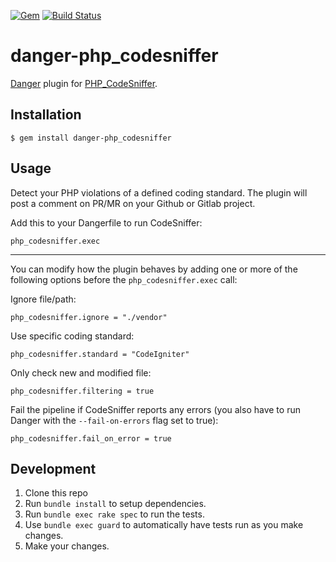 [![Gem](https://img.shields.io/gem/v/danger-php_codesniffer.svg)](https://rubygems.org/gems/danger-php_codesniffer) [![Build Status](https://travis-ci.org/Golface/danger-php_codesniffer.svg?branch=master)](https://travis-ci.org/Golface/danger-php_codesniffer)

# danger-php_codesniffer

[Danger](https://github.com/danger/danger) plugin for [PHP_CodeSniffer](https://github.com/squizlabs/PHP_CodeSniffer).

## Installation

```
$ gem install danger-php_codesniffer
```

## Usage

Detect your PHP violations of a defined coding standard. The plugin will post a comment on PR/MR on your Github or Gitlab project.

Add this to your Dangerfile to run CodeSniffer:

```
php_codesniffer.exec
```

---

You can modify how the plugin behaves by adding one or more of the following options before the `php_codesniffer.exec` call:

Ignore file/path:

```
php_codesniffer.ignore = "./vendor"
```

Use specific coding standard:

```
php_codesniffer.standard = "CodeIgniter"
```

Only check new and modified file:

```
php_codesniffer.filtering = true
```

Fail the pipeline if CodeSniffer reports any errors (you also have to run Danger with the `--fail-on-errors` flag set to true):

```
php_codesniffer.fail_on_error = true
```


## Development

1. Clone this repo
2. Run `bundle install` to setup dependencies.
3. Run `bundle exec rake spec` to run the tests.
4. Use `bundle exec guard` to automatically have tests run as you make changes.
5. Make your changes.
